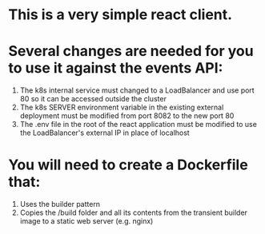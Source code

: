 # This is a very simple react client.
# Several changes are needed for you to use it against the events API:

1. The k8s internal service must changed to a LoadBalancer and use port 80 so it can be accessed outside the cluster
1. The k8s SERVER environment variable in the existing external deployment must be modified from port 8082 to the new port 80
1. The .env file in the root of the react application must be modified to use the LoadBalancer's external IP in place of localhost

# You will need to create a Dockerfile that:

1. Uses the builder pattern
1. Copies the /build folder and all its contents from the transient builder image to a static web server (e.g. nginx)

